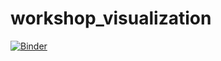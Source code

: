 # workshop_visualization
[![Binder](https://mybinder.org/badge_logo.svg)](https://mybinder.org/v2/gh/samigab/workshop_visualization/HEAD?urlpath=%2Fdoc%2Ftree%2Fworking_enzml_solution.ipynb)
